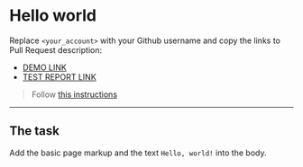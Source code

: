 # Hello world
Replace `<your_account>` with your Github username and copy the links to Pull Request description:
- [DEMO LINK](https://OlexandrIstomin.github.io/layout_hello-world/)
- [TEST REPORT LINK](https://OlexandrIstomin.github.io/layout_hello-world/report/html_report/)

> Follow [this instructions](https://mate-academy.github.io/layout_task-guideline/#how-to-solve-the-layout-tasks-on-github)
___

## The task 
Add the basic page markup and the text `Hello, world!` into the body.
